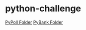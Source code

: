 # python-challenge
[PyPoll Folder](https://github.com/jerrettw/python-challenge/tree/main/PyPoll)
[PyBank Folder](https://github.com/jerrettw/python-challenge/tree/main/PyBank)
